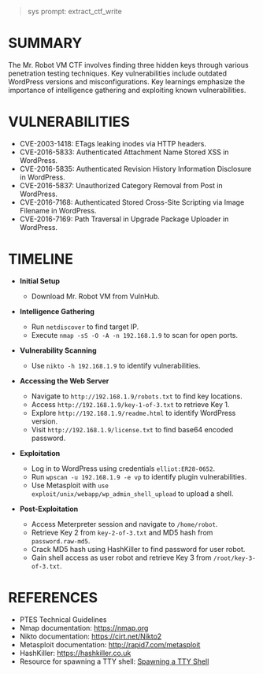 > sys prompt: extract_ctf_write

# SUMMARY
The Mr. Robot VM CTF involves finding three hidden keys through various penetration testing techniques. Key vulnerabilities include outdated WordPress versions and misconfigurations. Key learnings emphasize the importance of intelligence gathering and exploiting known vulnerabilities.

# VULNERABILITIES
- CVE-2003-1418: ETags leaking inodes via HTTP headers.
- CVE-2016-5833: Authenticated Attachment Name Stored XSS in WordPress.
- CVE-2016-5835: Authenticated Revision History Information Disclosure in WordPress.
- CVE-2016-5837: Unauthorized Category Removal from Post in WordPress.
- CVE-2016-7168: Authenticated Stored Cross-Site Scripting via Image Filename in WordPress.
- CVE-2016-7169: Path Traversal in Upgrade Package Uploader in WordPress.

# TIMELINE
- **Initial Setup**
  - Download Mr. Robot VM from VulnHub.
  
- **Intelligence Gathering**
  - Run `netdiscover` to find target IP.
  - Execute `nmap -sS -O -A -n 192.168.1.9` to scan for open ports.
  
- **Vulnerability Scanning**
  - Use `nikto -h 192.168.1.9` to identify vulnerabilities.
  
- **Accessing the Web Server**
  - Navigate to `http://192.168.1.9/robots.txt` to find key locations.
  - Access `http://192.168.1.9/key-1-of-3.txt` to retrieve Key 1.
  - Explore `http://192.168.1.9/readme.html` to identify WordPress version.
  - Visit `http://192.168.1.9/license.txt` to find base64 encoded password.

- **Exploitation**
  - Log in to WordPress using credentials `elliot:ER28-0652`.
  - Run `wpscan -u 192.168.1.9 -e vp` to identify plugin vulnerabilities.
  - Use Metasploit with `use exploit/unix/webapp/wp_admin_shell_upload` to upload a shell.

- **Post-Exploitation**
  - Access Meterpreter session and navigate to `/home/robot`.
  - Retrieve Key 2 from `key-2-of-3.txt` and MD5 hash from `password.raw-md5`.
  - Crack MD5 hash using HashKiller to find password for user robot.
  - Gain shell access as user robot and retrieve Key 3 from `/root/key-3-of-3.txt`.

# REFERENCES
- PTES Technical Guidelines
- Nmap documentation: https://nmap.org
- Nikto documentation: https://cirt.net/Nikto2
- Metasploit documentation: http://rapid7.com/metasploit
- HashKiller: https://hashkiller.co.uk
- Resource for spawning a TTY shell: [Spawning a TTY Shell](https://www.example.com)